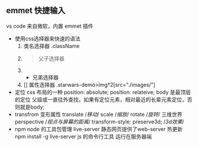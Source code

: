 ## emmet 快捷输入
vs code 来自微软，内置 emmet 插件
- 使用css选择器来快速的语法
    1. 类名选择器 .className
    2. >  父子选择器
    3. +  兄弟选择器
    4. [] 属性选择器
    .starwars-demo>img*2[src="./images/"]
- 定位
    css 布局的一种
    position: absolute;
    position: relateive; body  是最顶层的定位
    父级或一直往外查找，如果有定位元素，相对最近的长辈元素定位，否则就是body;
- transfrom
    变形属性 
        translate /*移动*/ 
        scale /*缩放*/
        rotate /*旋转*/
    三维世界 
        perspective /*视点与屏幕的距离*/
        transform-style: preserve3d; /*3d效果*/
- npm node 的工具包管理
    live-server 静态网页提供了web-server    热更新
    npm install -g live-server
    js 的命令行工具 运行在服务器端 
    